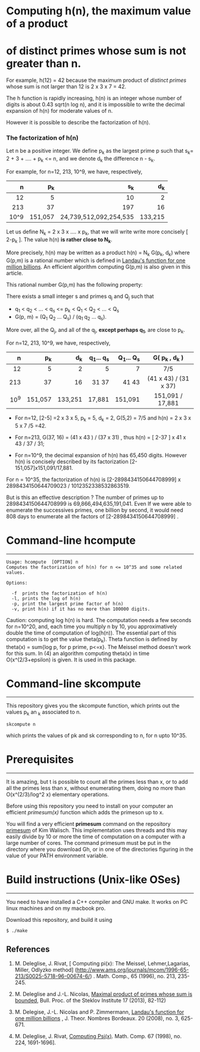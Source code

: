 # Computing h(n), the maximum value of a product
# of distinct primes whose sum is not greater than n.

For example, h(12) = 42 because  the maximum product
of _distinct primes_ whose sum is not larger than 12 is  2 x 3 x 7 = 42.


The h function is rapidly increasing, h(n) is an integer whose
number of digits is about 0.43 sqrt(n log n), and it is impossible
to write the decimal expansion of h(n) for moderate values of n.

However it is possible to describe the factorization of h(n).

### The factorization of h(n)

Let n be a positive integer. We define p<sub>k</sub> as
the largest prime p such that s<sub>k</sub>= 2 + 3 + .... + p<sub>k</sub> <= n,
and we denote d<sub>k</sub>  the difference n - s<sub>k</sub>.

For example, for n=12, 213, 10^9, we have, respectively,

| n  | p<sub>k</sub> |  s<sub>k</sub>  | d<sub>k</sub> |
| ---------: | ---------: | ---------: | --------: |
| 12   | 5    | 10    | 2 |
| 213 | 37  | 197  | 16 |
| 10^9 | 151,057  | 24,739,512,092,254,535 | 133,215 |

Let us define N<sub>k</sub> = 2 x 3 x .... x p<sub>k</sub>, that we
will write write more concisely [ 2-p<sub>k</sub> ]. The value
h(n) **is rather close to N<sub>k</sub>**.

More precisely, h(n) may be written as a product
h(n) = N<sub>k</sub>  G(p<sub>k</sub>, d<sub>k</sub>)
where  G(p,m) is a rational number which is defined in
[Landau's function for one million billions](https://eudml.org/doc/10854).
An efficient algorithm computing G(p,m) is also
given in this article.

This rational number  G(p,m)  has the following property:

There exists a small integer s and primes q<sub>j</sub> and Q<sub>j</sub> such that
- q<sub>1</sub> <  q<sub>2</sub> < ... < q<sub>s</sub> <= p<sub>k</sub>
   < Q<sub>1</sub> < Q<sub>2</sub> < ... < Q<sub>s</sub>
- G(p, m) = (Q<sub>1</sub>  Q<sub>2</sub>  ...
  Q<sub>s</sub>) / (q<sub>1</sub>  q<sub>2</sub>  ...  q<sub>s</sub>).

More over, all the Q<sub>j</sub>, and all of the q<sub>j</sub>, 
**except perhaps q<sub>1</sub>**, are close to p<sub>k</sub>.  

For n=12, 213, 10^9,  we have, respectively,

|    n  | p<sub>k</sub> |  d<sub>k</sub> | q<sub>1</sub>... q<sub>s</sub> | Q<sub>1</sub>... Q<sub>s</sub> |G( p<sub>k</sub> , d<sub>k</sub> )
| ---------:  | ---------: |  ---------: | ---------: | ---------: | :--------: |
|12   |  5  | 2   | 5 | 7 | 7/5|
|213 | 37 | 16 | 31  37 | 41  43 | (41 x 43) / (31 x 37)|
|10<sup>9</sup> | 151,057 | 133,251 |17,881 | 151,091|  151,091 / 17,881|

- For n=12, [2-5] =2 x 3 x 5,  p<sub>k</sub> = 5,  d<sub>k</sub> =
  2,  G(5,2) = 7/5 and h(n) = 2 x 3 x 5  x 7 /5  =42.

- For n=213, G(37, 16) = (41 x 43 ) / (37 x 31) , thus h(n) = [ 2-37 ]  x 41 x 43 / 37 / 31;

- For n=10^9, the decimal expansion of h(n) has 65,450 digits. However h(n) is
concisely described by its factorization [2-151,057]x151,091/17,881.

For n = 10^35, the factorization of h(n) is [2-2898434150644708999] x 2898434150644709023  / 1012352338532863519.

But is this an effective description ? The number of primes up to
2898434150644708999 is 69,866,494,635,191,041.  Even If we were able
to enumerate the successives primes, one billion by second, it would
need 808 days to enumerate all the factors of [2-2898434150644708999] .

# Command-line  hcompute
-------------------------------
```
Usage: hcompute  [OPTION] n
Computes the factorization of h(n) for n <= 10^35 and some related values.

Options:

  -f  prints the factorization of h(n)
  -l, prints the log of h(n) 
  -p, print the largest prime factor of h(n)
  -v, print h(n) if it has no more than 100000 digits.
```

Caution: computing log h(n) is hard. The computation needs a few
seconds for n=10^20, and, each time you multiply n by 10, you
approximatively double the time of computation of log(h(n)).
The essential part of this
computation is to get the value theta(p<sub>k</sub>).
Theta function  is defined by theta(x) = sum{log p, for p prime, p<=x}.
The Meissel method doesn't work for this sum. In (4) an
algorithm computing theta(x) in time O(x^(2/3+epsilon) is given.
It is used in this package.

# Command-line skcompute
----------------------
This repository gives you the skcompute function, which prints out the
values p<sub>k</sub> an <sub>k</sub> associated to n.

```
skcompute n
```
which prints the values of pk and sk corresponding to n, for n upto 10^35.

# Prerequisites
-----------------------------------
It is amazing, but t is possible to count all the primes less than x,
or to add all the primes less than x, without enumerating them, doing
no more than O(x^(2/3)/log^2 x) elementary operations.

Before using this repository you need to install on your computer
an efficient  _primesum(x)_ function which adds the primeson up
to x.

You will find  a very efficient **primesum**  command on the repository
[primesum](https://github.com/kimwalisch/primesum)
of Kim Walisch. This implementation uses threads and this may easily
divide by 10 or more the time of computation on a computer with a large
number of cores. The command primesum must be put  in the directory where you download Gh, or
in one of the directories figuring in the value of your PATH environment variable.

# Build instructions (Unix-like OSes)
-----------------------------------
You need to have installed a C++ compiler and GNU make.
It works on PC linux machines and on my macbook pro.

Download this repository, and build it using

```
$ ./make
```

References
----------
1. M. Deleglise, J. Rivat,
[ Computing pi(x): The Meissel, Lehmer,Lagarias, Miller, Odlyzko method]
(http://www.ams.org/journals/mcom/1996-65-213/S0025-5718-96-00674-6/)
. Math. Comp., 65 (1996), no. 213, 235-245.
2. M. Deleglise and J.-L. Nicolas, [Maximal product of primes whose sum
is bounded](http://www.mathnet.ru/php/archive.phtml?wshow=paper&jrnid=spm&paperid=45&option_lang=eng),
Bull. Proc. of the Steklov Institute 17 (2013), 82-112)

3. M. Delegise, J.-L. Nicolas and P. Zimmermann,
[Landau's function  for one million billions](https://eudml.org/doc/10854)
, J. Theor. Nombres Bordeaux. 20 (2008), no. 3, 625-671.

4. M. Deleglise, J. Rivat, [Computing Psi(x)](http://www.ams.org/journals/mcom/1998-67-224/S0025-5718-98-00977-6/).
Math. Comp. 67 (1998), no. 224, 1691-1696].

